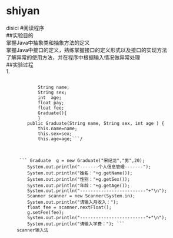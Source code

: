 # shiyan
disici
#阅读程序  
##实验目的  
掌握Java中抽象类和抽象方法的定义  
掌握Java中接口的定义，熟练掌握接口的定义形式以及接口的实现方法  
了解异常的使用方法，并在程序中根据输入情况做异常处理  
##实验过程  
1.  
```public class Graduate {
				
			String name;
			String sex;
			int  age;
			float pay;
			float fee;
			Graduate(){	
			}
		public Graduate(String name, String sex, int age ) {
			this.name=name;
			this.sex=sex;
			this.age=age;```/  
      
      
      
     ``` Graduate  g = new Graduate("宋纪龙","男",20);
		System.out.println("-------个人信息管理-------");
		System.out.println("姓名："+g.getName());
		System.out.println("性别："+g.getSex());
		System.out.println("年龄："+g.getAge());
		System.out.println("-------------------------"+"\n");
		Scanner scanner = new Scanner(System.in);
		System.out.println("请输入月收入：");
		float fee = scanner.nextFloat();
		g.setFee(fee);
		System.out.println("-------------------------"+"\n");		
		System.out.println("请输入学费："); ``` 
    scanner输入法
    
      
      
      


